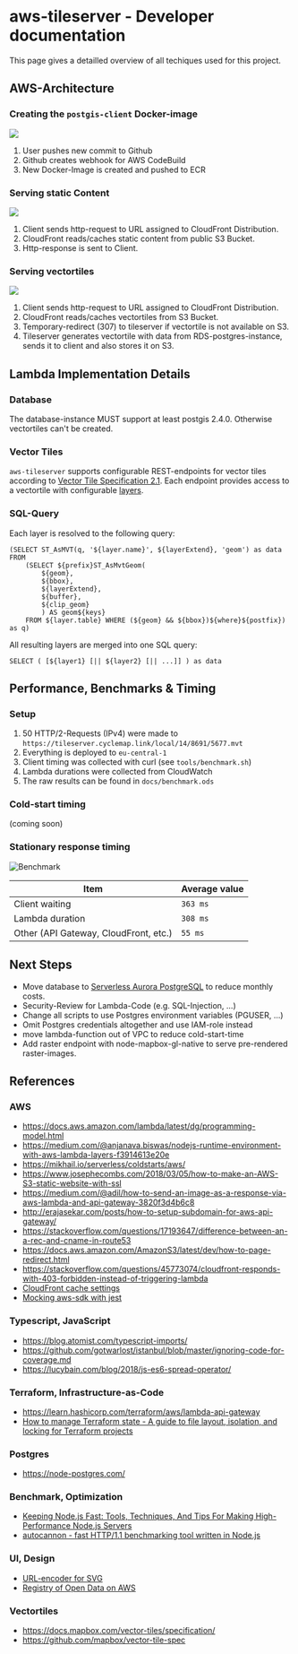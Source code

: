 # aws-tileserver - Developer documentation
This page gives a detailled overview of all techiques used for this project.

## AWS-Architecture

### Creating the `postgis-client` Docker-image

![](docs/img/CodeBuild-Docker.png)

1. User pushes new commit to Github
2. Github creates webhook for AWS CodeBuild
3. New Docker-Image is created and pushed to ECR

### Serving static Content

![](docs/img/CloudFront-static.png)

1. Client sends http-request to URL assigned to CloudFront Distribution.
2. CloudFront reads/caches static content from public S3 Bucket.
3. Http-response is sent to Client.

### Serving vectortiles 

![](docs/img/CloudFront-tiles.png)

1. Client sends http-request to URL assigned to CloudFront Distribution.
2. CloudFront reads/caches vectortiles from S3 Bucket.
3. Temporary-redirect (307) to tileserver if vectortile is not available on S3.
4. Tileserver generates vectortile with data from RDS-postgres-instance, sends it to client and also stores it on S3.

## Lambda Implementation Details

### Database

The database-instance MUST support at least postgis 2.4.0. Otherwise vectortiles can't be created.

### Vector Tiles

`aws-tileserver` supports configurable REST-endpoints for vector tiles according to [Vector Tile Specification 2.1](https://github.com/mapbox/vector-tile-spec/tree/master/2.1). Each endpoint provides access to a vectortile with configurable [layers](https://github.com/mapbox/vector-tile-spec/tree/master/2.1#41-layers).


### SQL-Query

Each layer is resolved to the following query:

```
(SELECT ST_AsMVT(q, '${layer.name}', ${layerExtend}, 'geom') as data FROM
    (SELECT ${prefix}ST_AsMvtGeom(
        ${geom},
        ${bbox},
        ${layerExtend},
        ${buffer},
        ${clip_geom}
        ) AS geom${keys}
    FROM ${layer.table} WHERE (${geom} && ${bbox})${where}${postfix}) as q)
```

All resulting layers are merged into one SQL query:

```
SELECT ( [${layer1} [|| ${layer2} [|| ...]] ) as data
```

## Performance, Benchmarks & Timing

### Setup

1. 50 HTTP/2-Requests (IPv4) were made to `https://tileserver.cyclemap.link/local/14/8691/5677.mvt`
2. Everything is deployed to `eu-central-1`
3. Client timing was collected with curl (see `tools/benchmark.sh`)
4. Lambda durations were collected from CloudWatch
5. The raw results can be found in `docs/benchmark.ods`

### Cold-start timing

(coming soon)

### Stationary response timing

![Benchmark](docs/img/benchmark.png)

Item | Average value
---|---
Client waiting | `363 ms`
Lambda duration | `308 ms`
Other (API Gateway, CloudFront, etc.) | `55 ms`

## Next Steps

- Move database to [Serverless Aurora PostgreSQL](https://docs.aws.amazon.com/AmazonRDS/latest/AuroraUserGuide/aurora-serverless.how-it-works.html) to reduce monthly costs.
- Security-Review for Lambda-Code (e.g. SQL-Injection, ...)
- Change all scripts to use Postgres environment variables (PGUSER, ...)
- Omit Postgres credentials altogether and use IAM-role instead
- move lambda-function out of VPC to reduce cold-start-time
- Add raster endpoint with node-mapbox-gl-native to serve pre-rendered raster-images.

## References

### AWS

- https://docs.aws.amazon.com/lambda/latest/dg/programming-model.html
- https://medium.com/@anjanava.biswas/nodejs-runtime-environment-with-aws-lambda-layers-f3914613e20e
- https://mikhail.io/serverless/coldstarts/aws/
- https://www.josephecombs.com/2018/03/05/how-to-make-an-AWS-S3-static-website-with-ssl
- https://medium.com/@adil/how-to-send-an-image-as-a-response-via-aws-lambda-and-api-gateway-3820f3d4b6c8
- http://erajasekar.com/posts/how-to-setup-subdomain-for-aws-api-gateway/
- https://stackoverflow.com/questions/17193647/difference-between-an-a-rec-and-cname-in-route53
- https://docs.aws.amazon.com/AmazonS3/latest/dev/how-to-page-redirect.html
- https://stackoverflow.com/questions/45773074/cloudfront-responds-with-403-forbidden-instead-of-triggering-lambda
- [CloudFront cache settings](https://aws.amazon.com/premiumsupport/knowledge-center/cloudfront-custom-object-caching)
- [Mocking aws-sdk with jest](https://github.com/aws/aws-sdk-js/issues/1963)

### Typescript, JavaScript

- https://blog.atomist.com/typescript-imports/
- https://github.com/gotwarlost/istanbul/blob/master/ignoring-code-for-coverage.md
- https://lucybain.com/blog/2018/js-es6-spread-operator/

### Terraform, Infrastructure-as-Code

- https://learn.hashicorp.com/terraform/aws/lambda-api-gateway
- [How to manage Terraform state - A guide to file layout, isolation, and locking for Terraform projects](https://blog.gruntwork.io/how-to-manage-terraform-state-28f5697e68fa)

### Postgres

- https://node-postgres.com/

### Benchmark, Optimization

- [Keeping Node.js Fast: Tools, Techniques, And Tips For Making High-Performance Node.js Servers](https://webdesigntips.blog/web-design/web-design-tips/keeping-node-js-fast-tools-techniques-and-tips-for-making-high-performance-node-js-servers/)
- [autocannon - fast HTTP/1.1 benchmarking tool written in Node.js](https://github.com/mcollina/autocannon)

### UI, Design

- [URL-encoder for SVG](https://yoksel.github.io/url-encoder/)
- [Registry of Open Data on AWS](https://registry.opendata.aws/)

### Vectortiles

- https://docs.mapbox.com/vector-tiles/specification/
- https://github.com/mapbox/vector-tile-spec
